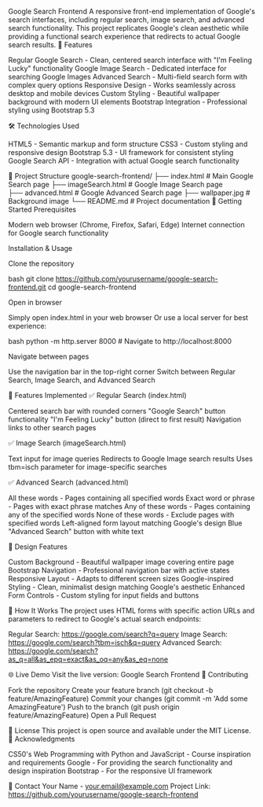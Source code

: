Google Search Frontend
A responsive front-end implementation of Google's search interfaces, including regular search, image search, and advanced search functionality. This project replicates Google's clean aesthetic while providing a functional search experience that redirects to actual Google search results.
🌟 Features

Regular Google Search - Clean, centered search interface with "I'm Feeling Lucky" functionality
Google Image Search - Dedicated interface for searching Google Images
Advanced Search - Multi-field search form with complex query options
Responsive Design - Works seamlessly across desktop and mobile devices
Custom Styling - Beautiful wallpaper background with modern UI elements
Bootstrap Integration - Professional styling using Bootstrap 5.3

🛠️ Technologies Used

HTML5 - Semantic markup and form structure
CSS3 - Custom styling and responsive design
Bootstrap 5.3 - UI framework for consistent styling
Google Search API - Integration with actual Google search functionality

📁 Project Structure
google-search-frontend/
├── index.html              # Main Google Search page
├── imageSearch.html         # Google Image Search page  
├── advanced.html           # Google Advanced Search page
├── wallpaper.jpg           # Background image
└── README.md              # Project documentation
🚀 Getting Started
Prerequisites

Modern web browser (Chrome, Firefox, Safari, Edge)
Internet connection for Google search functionality

Installation & Usage

Clone the repository

bash   git clone https://github.com/yourusername/google-search-frontend.git
   cd google-search-frontend

Open in browser

Simply open index.html in your web browser
Or use a local server for best experience:



bash     python -m http.server 8000
     # Navigate to http://localhost:8000

Navigate between pages

Use the navigation bar in the top-right corner
Switch between Regular Search, Image Search, and Advanced Search



🎯 Features Implemented
✅ Regular Search (index.html)

Centered search bar with rounded corners
"Google Search" button functionality
"I'm Feeling Lucky" button (direct to first result)
Navigation links to other search pages

✅ Image Search (imageSearch.html)

Text input for image queries
Redirects to Google Image search results
Uses tbm=isch parameter for image-specific searches

✅ Advanced Search (advanced.html)

All these words - Pages containing all specified words
Exact word or phrase - Pages with exact phrase matches
Any of these words - Pages containing any of the specified words
None of these words - Exclude pages with specified words
Left-aligned form layout matching Google's design
Blue "Advanced Search" button with white text

🎨 Design Features

Custom Background - Beautiful wallpaper image covering entire page
Bootstrap Navigation - Professional navigation bar with active states
Responsive Layout - Adapts to different screen sizes
Google-inspired Styling - Clean, minimalist design matching Google's aesthetic
Enhanced Form Controls - Custom styling for input fields and buttons

📝 How It Works
The project uses HTML forms with specific action URLs and parameters to redirect to Google's actual search endpoints:

Regular Search: https://google.com/search?q=query
Image Search: https://google.com/search?tbm=isch&q=query
Advanced Search: https://google.com/search?as_q=all&as_epq=exact&as_oq=any&as_eq=none

🌐 Live Demo
Visit the live version: Google Search Frontend
🤝 Contributing

Fork the repository
Create your feature branch (git checkout -b feature/AmazingFeature)
Commit your changes (git commit -m 'Add some AmazingFeature')
Push to the branch (git push origin feature/AmazingFeature)
Open a Pull Request

📄 License
This project is open source and available under the MIT License.
🙏 Acknowledgments

CS50's Web Programming with Python and JavaScript - Course inspiration and requirements
Google - For providing the search functionality and design inspiration
Bootstrap - For the responsive UI framework

📧 Contact
Your Name - your.email@example.com
Project Link: https://github.com/yourusername/google-search-frontend
